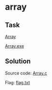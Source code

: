 # array

## Task
[Array](./src/Array)

[Array.exe](./src/Array.exe)

## Solution

Source code: [Array.c](./src/Array.c)

Flag: [flag.txt](./src/flag.txt)